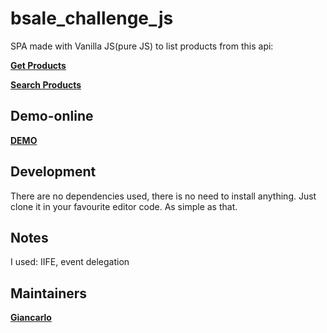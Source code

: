 # bsale_challenge_js
SPA made with Vanilla JS(pure JS) to list products from this api: 

**[Get Products](https://bsale-challenge2022.herokuapp.com/api/products)**

**[Search Products](https://bsale-challenge2022.herokuapp.com/api/products/search/?q=ma)**
 
## Demo-online

**[DEMO](https://hopeful-johnson-e5e83f.netlify.app/)**
## Development
There are no dependencies used, there is no need to install anything. Just clone it in your favourite editor code. As simple as that.
## Notes
I used: IIFE, event delegation

## Maintainers
 **[Giancarlo](https://github.com/jewelazo)**
